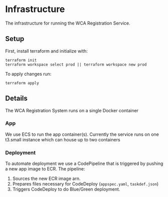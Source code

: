 # Infrastructure

The infrastructure for running the WCA Registration Service.

## Setup

First, install terraform and initialize with:

```
terraform init
terraform workspace select prod || terraform workspace new prod
```

To apply changes run:

```
terraform apply
```

## Details

The WCA Registration System runs on a single Docker container

### App

We use ECS to run the app container(s). Currently the service runs on one t3.small instance which can house up to two containers

### Deployment

To automate deployment we use a CodePipeline that is triggered by pushing a new app image to ECR. The pipeline:

  1. Sources the new ECR image arn.
  2. Prepares files necessary for CodeDeploy (`appspec.yaml`, `taskdef.json`)
  3. Triggers CodeDeploy to do Blue/Green deployment.
